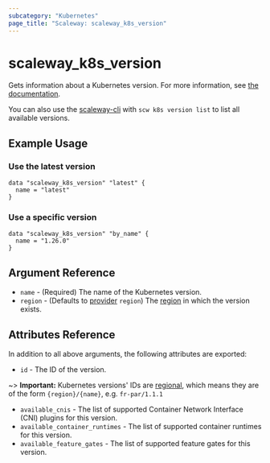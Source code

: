 ```yaml
---
subcategory: "Kubernetes"
page_title: "Scaleway: scaleway_k8s_version"
---
```


# scaleway_k8s_version

Gets information about a Kubernetes version.
For more information, see [the documentation](https://developers.scaleway.com/en/products/k8s/api).

You can also use the [scaleway-cli](https://github.com/scaleway/scaleway-cli) with `scw k8s version list` to list all available versions.

## Example Usage

### Use the latest version

```hcl
data "scaleway_k8s_version" "latest" {
  name = "latest"
}
```

### Use a specific version

```hcl
data "scaleway_k8s_version" "by_name" {
  name = "1.26.0"
}
```

## Argument Reference

- `name` - (Required) The name of the Kubernetes version.
- `region` - (Defaults to [provider](../index.md) `region`) The [region](../guides/regions_and_zones.md#regions) in which the version exists.

## Attributes Reference

In addition to all above arguments, the following attributes are exported:

- `id` - The ID of the version.

~> **Important:** Kubernetes versions' IDs are [regional](../guides/regions_and_zones.md#resource-ids), which means they are of the form `{region}/{name}`, e.g. `fr-par/1.1.1`

- `available_cnis` - The list of supported Container Network Interface (CNI) plugins for this version.
- `available_container_runtimes` - The list of supported container runtimes for this version.
- `available_feature_gates` - The list of supported feature gates for this version.